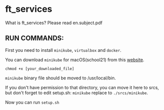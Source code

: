 # ft_services

What is ft_services? Please read en.subject.pdf

## RUN COMMANDS:
First you need to install ``minikube``, ``virtualbox`` and ``docker``.


You can download ``minikube`` for macOS(school21) from this [website](https://storage.googleapis.com/minikube/releases/latest/minikube-darwin-amd64).

``chmod +x [your_downloaded_file]``



``minikube`` binary file should be moved to /usr/local/bin.


If you don't have permission to that directory, you can move it here to srcs, but don't forget to edit setup.sh: ``minikube`` replace to ``./srcs/minikube``.


Now you can run ``setup.sh``
